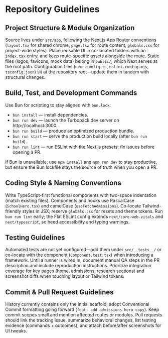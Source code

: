 # Repository Guidelines

## Project Structure & Module Organization
Source lives under `src/app`, following the Next.js App Router conventions (`layout.tsx` for shared chrome, `page.tsx` for route content, `globals.css` for project-wide styles). Place reusable UI in co-located folders with an `index.tsx` entry, and keep route-specific assets alongside the route. Static files (logos, favicons, mock data) belong in `public/`, which Next serves at the root path. Configuration files (`next.config.ts`, `eslint.config.mjs`, `tsconfig.json`) sit at the repository root—update them in tandem with structural changes.

## Build, Test, and Development Commands
Use Bun for scripting to stay aligned with `bun.lock`:
- `bun install` — install dependencies.
- `bun run dev` — launch the Turbopack dev server on http://localhost:3000.
- `bun run build` — produce an optimized production bundle.
- `bun run start` — serve the production build locally (after `bun run build`).
- `bun run lint` — run ESLint with the Next.js presets; fix issues before opening a PR.

If Bun is unavailable, use `npm install` and `npm run dev` to stay productive, but ensure the Bun lockfile stays the source of truth when you open a PR.

## Coding Style & Naming Conventions
Write TypeScript-first functional components with two-space indentation (match existing files). Components and hooks use PascalCase (`SchoolHero.tsx`) and camelCase (`useFetchAdmissions`). Co-locate Tailwind-friendly styles in JSX; reserve `globals.css` for resets and theme tokens. Run `bun run lint` early; the Flat ESLint config extends `next/core-web-vitals` and `next/typescript`, so heed accessibility and typing warnings.

## Testing Guidelines
Automated tests are not yet configured—add them under `src/__tests__/` or co-locate with the component (`Component.test.tsx`) when introducing a framework. Until a runner is wired in, document manual QA steps in the PR description and include reproduction instructions. Prioritize integration coverage for key pages (home, admissions, research sections) and screenshot diffs when touching layout or Tailwind tokens.

## Commit & Pull Request Guidelines
History currently contains only the initial scaffold; adopt Conventional Commit formatting going forward (`feat: add admissions hero copy`). Keep commit scopes small and mention affected routes or modules. Pull requests should link the tracking issue, summarize behavioral changes, list testing evidence (commands + outcomes), and attach before/after screenshots for UI tweaks.

